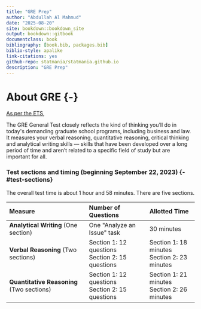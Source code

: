 ```yaml
---
title: "GRE Prep"
author: "Abdullah Al Mahmud"
date: "2025-08-20"
site: bookdown::bookdown_site
output: bookdown::gitbook
documentclass: book
bibliography: [book.bib, packages.bib]
biblio-style: apalike
link-citations: yes
github-repo: statmania/statmania.github.io
description: "GRE Prep"
---
```


# About GRE {-}

[As per the ETS](https://www.ets.org/gre/test-takers/general-test/prepare/content.html),

The GRE General Test closely reflects the kind of thinking you’ll do in today's demanding graduate school programs, including business and law. It measures your verbal reasoning, quantitative reasoning, critical thinking and analytical writing skills — skills that have been developed over a long period of time and aren’t related to a specific field of study but are important for all.


### Test sections and timing (beginning September 22, 2023) {-#test-sections}

The overall test time is about 1 hour and 58 minutes. There are five sections.


| Measure | Number of Questions | Allotted Time |
| :--- | :--- | :--- |
| **Analytical Writing** (One section) | One "Analyze an Issue" task | 30 minutes |
| **Verbal Reasoning** (Two sections) | Section 1: 12 questions <br> Section 2: 15 questions | Section 1: 18 minutes <br> Section 2: 23 minutes |
| **Quantitative Reasoning** (Two sections) | Section 1: 12 questions <br> Section 2: 15 questions | Section 1: 21 minutes <br> Section 2: 26 minutes |

